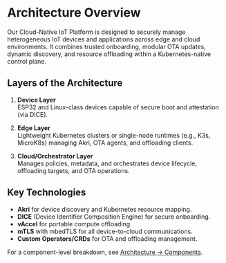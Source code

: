 # Architecture Overview

Our Cloud-Native IoT Platform is designed to securely manage heterogeneous IoT devices and applications across edge and cloud environments. It combines trusted onboarding, modular OTA updates, dynamic discovery, and resource offloading within a Kubernetes-native control plane.

## Layers of the Architecture

1. **Device Layer**  
   ESP32 and Linux-class devices capable of secure boot and attestation (via DICE).

2. **Edge Layer**  
   Lightweight Kubernetes clusters or single-node runtimes (e.g., K3s, MicroK8s) managing Akri, OTA agents, and offloading clients.

3. **Cloud/Orchestrator Layer**  
   Manages policies, metadata, and orchestrates device lifecycle, offloading targets, and OTA operations.

## Key Technologies

- **Akri** for device discovery and Kubernetes resource mapping.
- **DICE** (Device Identifier Composition Engine) for secure onboarding.
- **vAccel** for portable compute offloading.
- **mTLS** with mbedTLS for all device-to-cloud communications.
- **Custom Operators/CRDs** for OTA and offloading management.

For a component-level breakdown, see [Architecture → Components](components/onboarding/overview.md).


